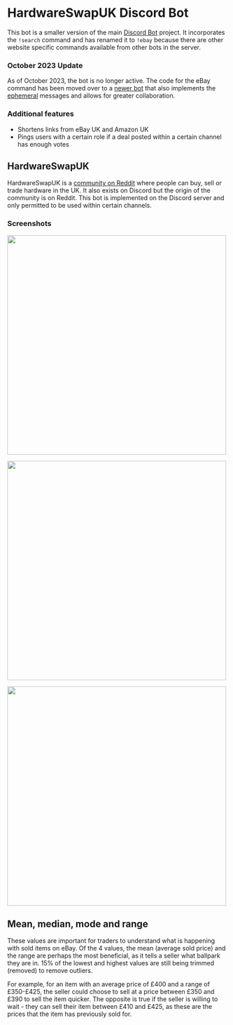# HardwareSwapUK Discord Bot 

This bot is a smaller version of the main [Discord Bot](https://github.com/sachinlim/discord-bot) project. It incorporates the `!search` command and has renamed it to `!ebay` because there are other website specific commands available from other bots in the server. 

### October 2023 Update

As of October 2023, the bot is no longer active. The code for the eBay command has been moved over to a [newer bot](https://github.com/hwsuk/harmony) that also implements the [ephemeral](https://support.discord.com/hc/en-us/articles/1500000580222-Ephemeral-Messages-FAQ) messages and allows for greater collaboration.

### Additional features

* Shortens links from eBay UK and Amazon UK
* Pings users with a certain role if a deal posted within a certain channel has enough votes 


## HardwareSwapUK

HardwareSwapUK is a [community on Reddit](https://www.reddit.com/r/HardwareSwapUK/) where people can buy, sell or trade hardware in the UK. It also exists on Discord but the origin of the community is on Reddit. This bot is implemented on the Discord server and only permitted to be used within certain channels.

### Screenshots

<p align="left">
  <img src="https://user-images.githubusercontent.com/80691974/218193178-47d36538-933b-4066-946d-1ca149937d2e.JPG" width="500">
</p>

<p align="left">
  <img src="https://user-images.githubusercontent.com/80691974/212488986-e4bcdba9-e1e8-4835-8299-a6e3d9405da6.png" width="500">
</p>

<p align="left">
  <img src="https://user-images.githubusercontent.com/80691974/218193621-5cc7f57e-061c-4cbb-a9f6-f1e90d5ffce1.JPG" width="500">
</p>


## Mean, median, mode and range

These values are important for traders to understand what is happening with sold items on eBay. Of the 4 values, the mean (average sold price) and the range are perhaps the most beneficial, as it tells a seller what ballpark they are in. 15% of the lowest and highest values are still being trimmed (removed) to remove outliers. 

For example, for an item with an average price of £400 and a range of £350-£425, the seller could choose to sell at a price between £350 and £390 to sell the item quicker. The opposite is true if the seller is willing to wait - they can sell their item between £410 and £425, as these are the prices that the item has previously sold for. 
